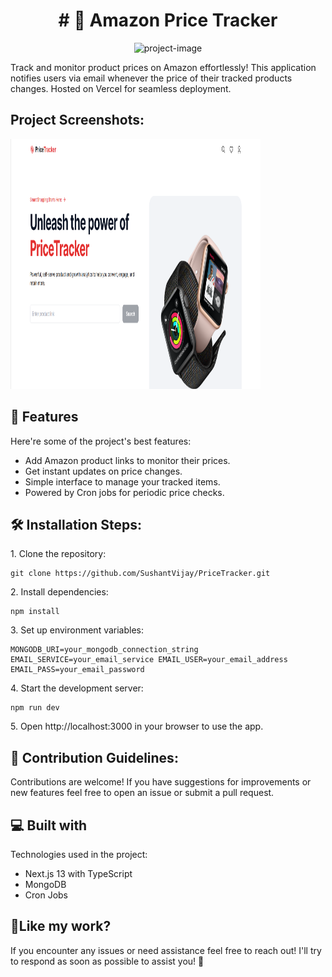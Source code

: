 <h1 align="center" id="title"># 🛒 Amazon Price Tracker</h1>

<p align="center"><img src="https://socialify.git.ci/SushantVijay/PriceTracker/image?font=Raleway&amp;language=1&amp;name=1&amp;owner=1&amp;pattern=Floating%20Cogs&amp;stargazers=1&amp;theme=Auto" alt="project-image"></p>

<p id="description">Track and monitor product prices on Amazon effortlessly! This application notifies users via email whenever the price of their tracked products changes. Hosted on Vercel for seamless deployment.</p>

<h2>Project Screenshots:</h2>

<img src="trackerss.png" alt="trackerss" width="400" height="400/">

  
  
<h2>🧐 Features</h2>

Here're some of the project's best features:

*   Add Amazon product links to monitor their prices.
*   Get instant updates on price changes.
*   Simple interface to manage your tracked items.
*   Powered by Cron jobs for periodic price checks.

<h2>🛠️ Installation Steps:</h2>

<p>1. Clone the repository:</p>

```
git clone https://github.com/SushantVijay/PriceTracker.git
```

<p>2. Install dependencies:</p>

```
npm install
```

<p>3. Set up environment variables:</p>

```
MONGODB_URI=your_mongodb_connection_string EMAIL_SERVICE=your_email_service EMAIL_USER=your_email_address EMAIL_PASS=your_email_password
```

<p>4. Start the development server:</p>

```
npm run dev
```

<p>5. Open http://localhost:3000 in your browser to use the app.</p>

<h2>🍰 Contribution Guidelines:</h2>

Contributions are welcome! If you have suggestions for improvements or new features feel free to open an issue or submit a pull request.

  
  
<h2>💻 Built with</h2>

Technologies used in the project:

*   Next.js 13 with TypeScript
*   MongoDB
*   Cron Jobs

<h2>💖Like my work?</h2>

If you encounter any issues or need assistance feel free to reach out! I'll try to respond as soon as possible to assist you! 🙂
